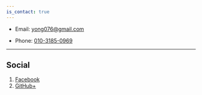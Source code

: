 ```yaml
---
is_contact: true
---
```


* Email: [yong076@gmail.com](yong076@gmail.com)

* Phone: [010-3185-0969](tel:010-3185-0969)

---

## Social

1. [Facebook](#https://www.facebook.com/yong076)
3. [GitHub+](#https://github.com/yong076)

